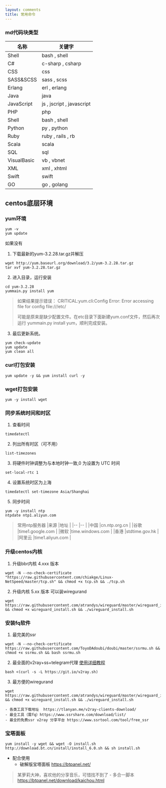 ```yaml
---
layout: comments
title: 常用命令
---
```

### md代码块类型

|名称		|关键字						|
|--			|--							|
|Shell		|bash , shell				|
|C#			|c-sharp , csharp			|
|CSS		|css						|
|SASS&SCSS	|sass , scss				|
|Erlang		|erl , erlang				|
|Java		|java						|
|JavaScript	|js , jscript , javascript	|
|PHP		|php						|
|Shell		|bash , shell				|
|Python		|py , python				|
|Ruby		|ruby , rails , rb			|
|Scala		|scala						|
|SQL		|sql						|
|VisualBasic|vb , vbnet					|
|XML		|xml , xhtml				|
|Swift		|swift						|
|GO			|go , golang				|

## centos底层环境
### yum环境
```shell
yum -v  
yum update 
```
如果没有

1. 下载最新的yum-3.2.28.tar.gz并解压
```shell
wget http://yum.baseurl.org/download/3.2/yum-3.2.28.tar.gz
tar xvf yum-3.2.28.tar.gz  
```
2. 进入目录，运行安装
```shell
cd yum-3.2.28  
yummain.py install yum  
```
> 如果结果提示错误： CRITICAL:yum.cli:Config Error: Error accessing file for config file:///etc/
> 
>可能是原来是缺少配置文件。在etc目录下面新建yum.conf文件，然后再次运行 yummain.py install yum，顺利完成安装。
3. 最后更新系统。
```shell
yum check-update  
yum update  
yum clean all  
```
### curl打包安装
```shell
yum update -y && yum install curl -y
```
### wget打包安装
```shell
yum -y install wget
```

### 同步系统时间和时区
1. 查看时间
```shell
timedatectl
```
2. 列出所有时区（可不用）
```shell
list-timezones
```
3. 将硬件时钟调整为与本地时钟一致,0 为设置为 UTC 时间
```shell
set-local-rtc 1
```
4. 设置系统时区为上海
```shell
timedatectl set-timezone Asia/Shanghai
```
5. 同步时间
```shell
yum -y install ntp
ntpdate ntp1.aliyun.com
```
> 常用ntp服务器
|来源	|地址				|
|--		|--					|
|中国	|cn.ntp.org.cn		|
|谷歌	|time1.google.com	|
|微软	|time.windows.com	|
|香港	|stdtime.gov.hk		|
|阿里云	|time1.aliyun.com	|


### 升级centos内核

1. 升级bbr内核 4.xxx 版本
```shell
wget -N --no-check-certificate "https://raw.githubusercontent.com/chiakge/Linux-NetSpeed/master/tcp.sh" && chmod +x tcp.sh && ./tcp.sh
```
2. 升级内核 5.xx 版本 可以装wiregurand
```shell
wget https://raw.githubusercontent.com/atrandys/wireguard/master/wireguard_install.sh && chmod +x wireguard_install.sh && ./wireguard_install.sh
```


### 安装fq软件
1. 最完美的ssr
```shell
wget -N --no-check-certificate https://raw.githubusercontent.com/ToyoDAdoubi/doubi/master/ssrmu.sh && chmod +x ssrmu.sh && bash ssrmu.sh
```
2. 最全面的v2ray+ss+telegram代理
[使用详细教程](https://github.com/233boy/v2ray/wiki/V2Ray%E4%B8%80%E9%94%AE%E5%AE%89%E8%A3%85%E8%84%9A%E6%9C%AC)
```shell
bash <(curl -s -L https://git.io/v2ray.sh)
```
3. 最方便的wiregurand
```shell
wget https://raw.githubusercontent.com/atrandys/wireguard/master/wireguard_install.sh && chmod +x wireguard_install.sh && ./wireguard_install.sh
```
	- 各类工具下载地址  https://tlanyan.me/v2ray-clients-download/
	- 最全工具（需fq）https://www.ssrshare.com/download/list/
	- 最全的免费ssr v2ray 分享平台 https://www.ssrtool.com/tool/free_ssr


### 宝塔面板
```shell
yum install -y wget && wget -O install.sh http://download.bt.cn/install/install_6.0.sh && sh install.sh
```
* 配合使用
	- 破解版宝塔面板 https://btpanel.net/
>某萝莉大神，喜欢他的分享音乐，可惜找不到了
	- 多合一脚本 https://btpanel.net/download/kaichou.html
